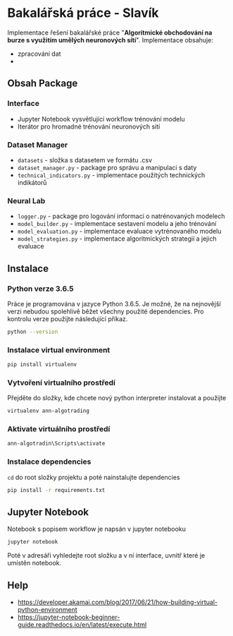 # Bakalářská práce - Slavík
Implementace řešení bakalářské práce "**Algoritmické obchodování na burze s využitím umělých 
neuronových sítí**". Implementace obsahuje:
- zpracování dat
- 
## Obsah Package
### Interface
- Jupyter Notebook vysvětlující workflow trénování modelu
- Iterátor pro hromadné trénování neuronových sítí
### Dataset Manager
- `datasets` - složka s datasetem ve formátu .csv
- `dataset_manager.py` - package pro správu a manipulaci s daty
- `technical_indicators.py` - implementace použitých technických indikátorů
### Neural Lab
- `logger.py` - package pro logování informací o natrénovaných modelech
- `model_builder.py` - implementace sestavení modelu a jeho trénování
- `model_evaluation.py` - implementace evaluace vytrénovaného modelu
- `model_strategies.py` - implementace algoritmických strategií a jejich evaluace 

## Instalace
### Python verze 3.6.5
Práce je programována v jazyce Python 3.6.5. Je možné, že na nejnovější verzi nebudou 
spolehlivě běžet všechny použité dependencies.
Pro kontrolu verze použijte následující příkaz.
```bash
python --version
```
### Instalace virtual environment
```bash
pip install virtualenv
```
### Vytvoření virtualního prostředí
Přejděte do složky, kde chcete nový python interpreter instalovat a použijte
```bash
virtualenv ann-algotrading
```
### Aktivate virtuálního prostředí
```bash
ann-algotradin\Scripts\activate
```
### Instalace dependencies
`cd` do root složky projektu a poté nainstalujte dependencies
```bash
pip install -r requirements.txt
```
## Jupyter Notebook
Notebook s popisem workflow je napsán v jupyter notebooku
```bash
jupyter notebook
```
Poté v adresáři vyhledejte root složku a v ní interface, uvnitř které je umístěn notebook.

## Help
- https://developer.akamai.com/blog/2017/06/21/how-building-virtual-python-environment
- https://jupyter-notebook-beginner-guide.readthedocs.io/en/latest/execute.html